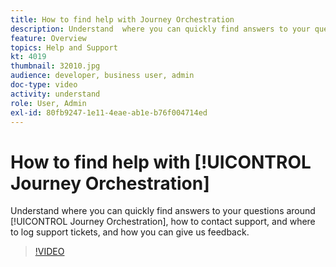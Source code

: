 ```yaml
---
title: How to find help with Journey Orchestration
description: Understand  where you can quickly find answers to your questions around [!UICONTROL Journey Orchestration], how to contact support, and where to log support tickets, and how you can give us feedback.
feature: Overview
topics: Help and Support
kt: 4019
thumbnail: 32010.jpg
audience: developer, business user, admin
doc-type: video
activity: understand
role: User, Admin
exl-id: 80fb9247-1e11-4eae-ab1e-b76f004714ed
---
```

# How to find help with [!UICONTROL Journey Orchestration]

Understand  where you can quickly find answers to your questions around [!UICONTROL Journey Orchestration], how to contact support, and where to log support tickets, and how you can give us feedback.

>[!VIDEO](https://video.tv.adobe.com/v/32010?quality=12)

